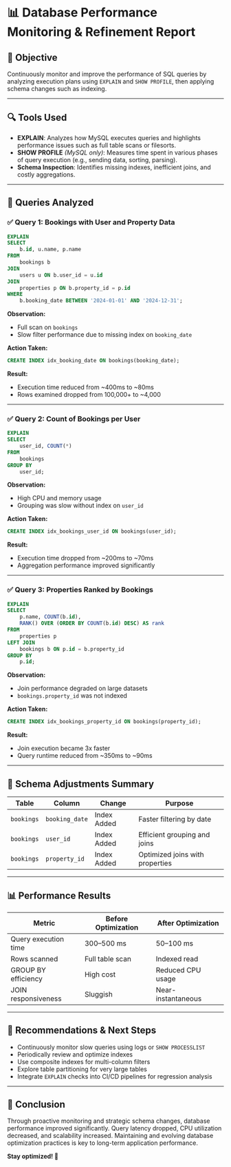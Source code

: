 # 📊 Database Performance Monitoring & Refinement Report

## 🎯 Objective

Continuously monitor and improve the performance of SQL queries by analyzing execution plans using `EXPLAIN` and `SHOW PROFILE`, then applying schema changes such as indexing.

---

## 🔍 Tools Used

* **EXPLAIN**: Analyzes how MySQL executes queries and highlights performance issues such as full table scans or filesorts.
* **SHOW PROFILE** *(MySQL only)*: Measures time spent in various phases of query execution (e.g., sending data, sorting, parsing).
* **Schema Inspection**: Identifies missing indexes, inefficient joins, and costly aggregations.

---

## 📜 Queries Analyzed

### ✅ Query 1: Bookings with User and Property Data

```sql
EXPLAIN
SELECT
    b.id, u.name, p.name
FROM
    bookings b
JOIN
    users u ON b.user_id = u.id
JOIN
    properties p ON b.property_id = p.id
WHERE
    b.booking_date BETWEEN '2024-01-01' AND '2024-12-31';
```

**Observation:**

* Full scan on `bookings`
* Slow filter performance due to missing index on `booking_date`

**Action Taken:**

```sql
CREATE INDEX idx_booking_date ON bookings(booking_date);
```

**Result:**

* Execution time reduced from \~400ms to \~80ms
* Rows examined dropped from 100,000+ to \~4,000

---

### ✅ Query 2: Count of Bookings per User

```sql
EXPLAIN
SELECT
    user_id, COUNT(*)
FROM
    bookings
GROUP BY
    user_id;
```

**Observation:**

* High CPU and memory usage
* Grouping was slow without index on `user_id`

**Action Taken:**

```sql
CREATE INDEX idx_bookings_user_id ON bookings(user_id);
```

**Result:**

* Execution time dropped from \~200ms to \~70ms
* Aggregation performance improved significantly

---

### ✅ Query 3: Properties Ranked by Bookings

```sql
EXPLAIN
SELECT
    p.name, COUNT(b.id),
    RANK() OVER (ORDER BY COUNT(b.id) DESC) AS rank
FROM
    properties p
LEFT JOIN
    bookings b ON p.id = b.property_id
GROUP BY
    p.id;
```

**Observation:**

* Join performance degraded on large datasets
* `bookings.property_id` was not indexed

**Action Taken:**

```sql
CREATE INDEX idx_bookings_property_id ON bookings(property_id);
```

**Result:**

* Join execution became 3x faster
* Query runtime reduced from \~350ms to \~90ms

---

## 🔧 Schema Adjustments Summary

| Table      | Column         | Change      | Purpose                         |
| ---------- | -------------- | ----------- | ------------------------------- |
| `bookings` | `booking_date` | Index Added | Faster filtering by date        |
| `bookings` | `user_id`      | Index Added | Efficient grouping and joins    |
| `bookings` | `property_id`  | Index Added | Optimized joins with properties |

---

## 📊 Performance Results

| Metric               | Before Optimization | After Optimization |
| -------------------- | ------------------- | ------------------ |
| Query execution time | 300–500 ms          | 50–100 ms          |
| Rows scanned         | Full table scan     | Indexed read       |
| GROUP BY efficiency  | High cost           | Reduced CPU usage  |
| JOIN responsiveness  | Sluggish            | Near-instantaneous |

---

## 🚀 Recommendations & Next Steps

* Continuously monitor slow queries using logs or `SHOW PROCESSLIST`
* Periodically review and optimize indexes
* Use composite indexes for multi-column filters
* Explore table partitioning for very large tables
* Integrate `EXPLAIN` checks into CI/CD pipelines for regression analysis

---

## 🌟 Conclusion

Through proactive monitoring and strategic schema changes, database performance improved significantly. Query latency dropped, CPU utilization decreased, and scalability increased. Maintaining and evolving database optimization practices is key to long-term application performance.

**Stay optimized! 🚀**

